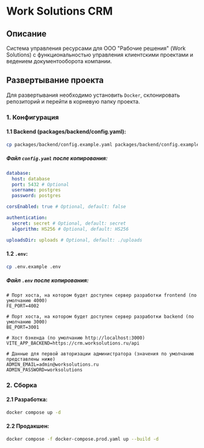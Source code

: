 # Work Solutions CRM
## Описание
Система управления ресурсами для ООО "Рабочие решения" (Work Solutions) с функциональностью управления клиентскими проектами и ведением документооборота компании.

## Развертывание проекта
Для развертывания необходимо установить `Docker`, склонировать репозиторий и перейти в корневую папку проекта.

### 1. Конфигурация
#### 1.1 Backend (packages/backend/config.yaml):
```bash
cp packages/backend/config.example.yaml packages/backend/config.example.yaml packages/backend/config.example.yaml packages/backend/config.yaml
```
##### Файл `config.yaml` после копирования:
```yaml
database:
  host: database
  port: 5432 # Optional
  username: postgres
  password: postgres

corsEnabled: true # Optional, default: false

authentication:
  secret: secret # Optional, default: secret
  algorithm: HS256 # Optional, default: HS256

uploadsDir: uploads # Optional, default: ./uploads
```

#### 1.2 `.env`:
```bash
cp .env.example .env
```
##### Файл `.env` после копирования:
```dotenv
# Порт хоста, на котором будет доступен сервер разработки frontend (по умолчанию 4000)
FE_PORT=4002

# Порт хоста, на котором будет доступен сервер разработки backend (по умолчанию 3000)
BE_PORT=3001

# Хост бэкенда (по умолчанию http://localhost:3000)
VITE_APP_BACKEND=https://crm.worksolutions.ru/api

# Данные для первой авторизации администратора (значения по умолчанию представлены ниже)
ADMIN_EMAIL=admin@worksolutions.ru
ADMIN_PASSWORD=worksolutions
```

### 2. Сборка
#### 2.1 Разработка:
```bash
docker compose up -d
```
#### 2.2 Продакшен:
```sh
docker compose -f docker-compose.prod.yaml up --build -d
```
